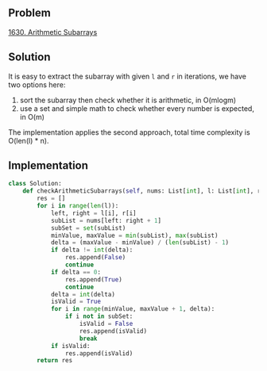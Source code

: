 ## Problem
[1630. Arithmetic Subarrays](https://leetcode.com/problems/arithmetic-subarrays/)

## Solution
It is easy to extract the subarray with given `l` and `r` in iterations, we have two options here:
1. sort the subarray then check whether it is arithmetic, in O(mlogm)
2. use a set and simple math to check whether every number is expected, in O(m)

The implementation applies the second approach, total time complexity is O(len(l) * n).

## Implementation
```python
class Solution:
    def checkArithmeticSubarrays(self, nums: List[int], l: List[int], r: List[int]) -> List[bool]:
        res = []
        for i in range(len(l)):
            left, right = l[i], r[i]
            subList = nums[left: right + 1]
            subSet = set(subList)
            minValue, maxValue = min(subList), max(subList)
            delta = (maxValue - minValue) / (len(subList) - 1)
            if delta != int(delta):
                res.append(False)
                continue
            if delta == 0:
                res.append(True)
                continue
            delta = int(delta)
            isValid = True
            for i in range(minValue, maxValue + 1, delta):
                if i not in subSet:
                    isValid = False
                    res.append(isValid)
                    break
            if isValid:
                res.append(isValid)
        return res
```
